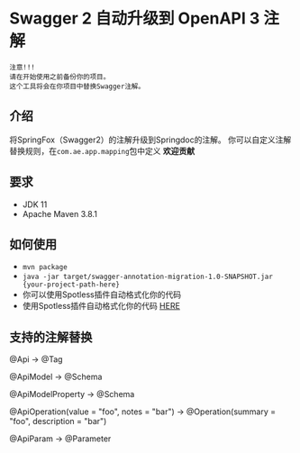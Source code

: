 # Swagger 2 自动升级到 OpenAPI 3 注解

```
注意!!!
请在开始使用之前备份你的项目。
这个工具将会在你项目中替换Swagger注解。
```

## 介绍

将SpringFox（Swagger2）的注解升级到Springdoc的注解。
你可以自定义注解替换规则，在`com.ae.app.mapping`包中定义
**欢迎贡献**

## 要求
- JDK 11
- Apache Maven 3.8.1

## 如何使用
- `mvn package`
- `java -jar target/swagger-annotation-migration-1.0-SNAPSHOT.jar {your-project-path-here}`
- 你可以使用Spotless插件自动格式化你的代码
- 使用Spotless插件自动格式化你的代码 [HERE](https://github.com/diffplug/spotless/tree/main/plugin-maven)

## 支持的注解替换
@Api → @Tag

@ApiModel → @Schema

@ApiModelProperty → @Schema

@ApiOperation(value = "foo", notes = "bar") → @Operation(summary = "foo", description = "bar")

@ApiParam → @Parameter